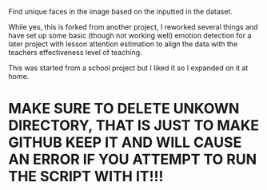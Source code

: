 Find unique faces in the image based on the inputted in the dataset.

While yes, this is forked from another project, I reworked several things and have set up some basic (though not working well) emotion detection for a later project with lesson attention estimation to align the data with the teachers effectiveness level of teaching.

This was started from a school project but I liked it so I expanded on it at home.

# MAKE SURE TO DELETE UNKOWN DIRECTORY, THAT IS JUST TO MAKE GITHUB KEEP IT AND WILL CAUSE AN ERROR IF YOU ATTEMPT TO RUN THE SCRIPT WITH IT!!!
